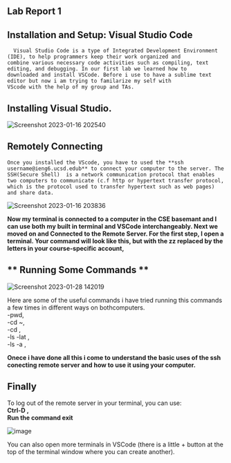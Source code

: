 ##                                                          Lab Report 1   
 ##  Installation and Setup: Visual Studio Code    
      Visual Studio Code is a type of Integrated Development Environment (IDE), to help programmers keep their work organized and     
    combine various necessary code activities such as compiling, text editing, and debugging. In our first lab we learned how to      
    downloaded and install VSCode. Before i use to have a sublime text editor but now i am trying to familarize my self with 
    VScode with the help of my group and TAs.

##                                           Installing Visual Studio.

![Screenshot 2023-01-16 202540](https://user-images.githubusercontent.com/122564368/212809822-ecbb8ebb-2fa6-4497-819c-2f329d976508.png)


##  **Remotely Connecting**    
    Once you installed the VScode, you have to used the **ssh username@ieng6.ucsd.edub** to connect your computer to the server. The SSH(Secure Shell)  is a network communication protocol that enables two computers to communicate (c.f http or hypertext transfer protocol, which is the protocol used to transfer hypertext such as web pages) and share data. 

![Screenshot 2023-01-16 203836](https://user-images.githubusercontent.com/122564368/212811306-b32ad445-ab5c-43ad-8af2-f3aed4c1f8f6.png)

**Now my terminal is connected to a computer in the CSE basemant and I can use both my built in terminal and VSCode interchangeably. Next we moved on and Connected to the Remote Server. For the first step, I open a terminal. Your command will look like this, but with the zz replaced by the letters in your course-specific account,** 
     
##  ** Running Some Commands **
  
![Screenshot 2023-01-28 142019](https://user-images.githubusercontent.com/122564368/215294754-338fb186-c5c6-4f64-83d9-176afc2d760f.png)


Here are some of the useful commands i have tried running this commands a few times in different ways on bothcomputers.     
-pwd,    
-cd ~,     
-cd ,     
-ls -lat ,    
-ls -a ,


**Onece i have done all this i come to understand the basic uses of the ssh conecting remote server and how to use it using your computer.**

## Finally
To log out of the remote server in your terminal, you can use:    
**Ctrl-D ,     
Run the command exit**

![image](https://user-images.githubusercontent.com/122564368/215296287-ba224e08-080f-45f3-9a51-a17f1a6a9297.png)


You can also open more terminals in VSCode (there is a little + button at the top of the terminal window where you can create another).




